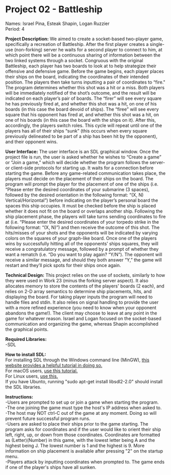 # Project 02 - Battleship

Names: Israel Pina, Esteak Shapin, Logan Ruzzier<br>
Period: 4

**Project Description:** We aimed to create a socket-based two-player game, specifically a recreation of Battleship. After the first player creates a single-use (non-forking) server he waits for a second player to connect to him, at which point there will be a continuous sharing of information between the two linked systems through a socket. Congruous with the original Battleship, each player has two boards to look at to help strategize their offensive and defensive game. Before the game begins, each player places their ships on the board, indicating the coordinates of their intended position. The players then take turns inputting a pair of coordinates to “fire." The program determines whether this shot was a hit or a miss. Both players will be immediately notified of the shot’s outcome, and the result will be indicated on each player’s pair of boards. The “firer” will see every square he has previously fired at, and whether this shot was a hit, on one of his boards (in this case the board devoid of ships). The “firee” will see every square that his opponent has fired at, and whether this shot was a hit, on one of his boards (in this case the board with the ships on it). After this, accordingly, the players switch roles. This cycle will repeat until one of the players has all of their ships “sunk” (this occurs when every square previously delineated to be part of a ship has been hit by the opponent), and their opponent wins. </br>

**User Interface:** The user interface is an SDL graphical window. Once the project file is run, the user is asked whether he wishes to “Create a game” or “Join a game,” which will decide whether the program follows the server- or client-side protocols for starting up. It waits for a connection before starting the game. Before any game-related communication takes place, the players must decide on the placement of their ships on the board. The program will prompt the player for the placement of one of the ships (i.e. “Please enter the desired coordinates of your submarine (3 spaces), followed by the desired orientation in the following format: “(X, N) Vertical/Horizontal”) before indicating on the player’s personal board the spaces this ship occupies. It must be checked before the ship is placed whether it does not fit on the board or overlaps another ship. Following the ship placement phase, the players will take turns sending coordinates to fire at (i.e. “Please enter the desired coordinates of your torpedo strike in the following format: “(X, N)”) and then receive the outcome of this shot. The hits/misses of your shots and the opponents will be indicated by varying colors on the squares of your graph-like board. Once one of the players wins by successfully hitting all of the opponents’ ships squares, they will receive a congratulatory message, followed by a prompt of whether they want a rematch (i.e. “Do you want to play again? “Y/N”). The opponent will receive a similar message, and should they both answer “Y,” the game will restart and they’ll pick spots for their ships once again.

**Technical Design:** This project relies on the use of sockets, similarly to how they were used in Work 23 (minus the forking server aspect). It also allocates memory to store the contents of the players' boards (2 each), and relies on 2-D array semantics to determine ship placements, hits, and displaying the board. For taking player inputs the program will need to handle files and stdin. It also relies on signal handling to provide the user with a more refined experience (you need to know when your opponent abandons the game!). The client may choose to leave at any point in the game for whatever reason. Israel and Logan focused on the socket-based communication and organizing the game, whereas Shapin accomplished the graphical points.

**Required Libraries:**<br>
-SDL

**How to install SDL:**<br>
For installing SDL through the Windows command line (MinGW), [this website provides a helpful tutorial in doing so.](https://lazyfoo.net/tutorials/SDL/01_hello_SDL/windows/mingw/index.php)<br>
For macOS users, [use this tutorial.](https://lazyfoo.net/tutorials/SDL/01_hello_SDL/mac/index.php)<br>
For Linux users, [use this.](https://lazyfoo.net/tutorials/SDL/01_hello_SDL/linux/index.php)<br>
If you have Ubunto, running "sudo apt-get install libsdl2-2.0" should install the SDL libraries.<br>

**Instructions:**<br>
-Users are prompted to set up or join a game when starting the program.<br>
-The one joining the game must type the host's IP address when asked to.<br>
-The host may NOT ctrl-C out of the game at any moment. Doing so will prevent future successful program runs.<br>
-Users are asked to place their ships prior to the game starting. The program asks for coordinates and if the user would like to orient their ship left, right, up, or down from those coordinates. Coordinates are formatted as (Letter)(Number) in this game, with the lowest letter being A and the highest being J. The lowest number is 1 and the highest is 9. More information on ship placement is available after pressing "2" on the startup menu.<br>
-Players attack by inputting coordinates when prompted to. The game ends if one of the player's ships have all sunken.

